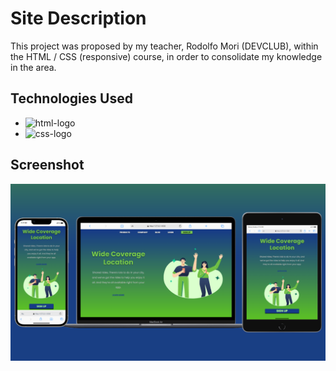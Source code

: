 # Site Description

This project was proposed by my teacher, Rodolfo Mori (DEVCLUB), within the HTML / CSS (responsive) course, in order to consolidate my knowledge in the area.

## Technologies Used

- <img src="https://img.shields.io/badge/HTML5-E34F26?style=for-the-badge&logo=html5&logoColor=white" alt="html-logo" /> 
- <img src="https://img.shields.io/badge/CSS3-1572B6?style=for-the-badge&logo=css3&logoColor=white" alt="css-logo" />

## Screenshot

<img src="https://github.com/MiK-WeN/wide-coverage-location/blob/master/prints/mockup.png?raw=true" />
